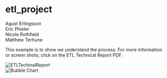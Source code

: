 # etl_project

Agust Erlingsson <br>
Eric Phieler <br>
Nicole Rothfield <br>
Matthew Terhune <br>

This example is to show we understand the process.  For more information or screen shots; click on the ETL Technical Report PDF. <br>

![ETLTechinalReport](ERDStock_(2).png) <br>
![Bubble Chart](bubble_chart.png)

